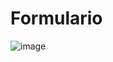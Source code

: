 # Formulario
![image](https://user-images.githubusercontent.com/81047389/142789410-011c47b8-343b-49c4-bdea-e5934fc9c86b.png)
